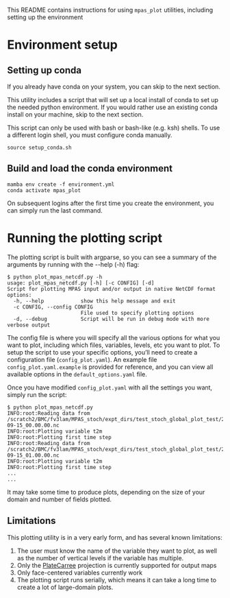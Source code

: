 This README contains instructions for using `mpas_plot` utilities, including setting up the environment

# Environment setup

## Setting up conda
If you already have conda on your system, you can skip to the next section.

This utility includes a script that will set up a local install of conda to set up the needed
python environment. If you would rather use an existing conda install on your machine, skip to the
next section.

This script can only be used with bash or bash-like (e.g. ksh) shells. To use a different login
shell, you must configure conda manually.

```
source setup_conda.sh
```

## Build and load the conda environment

```
mamba env create -f environment.yml
conda activate mpas_plot
```

On subsequent logins after the first time you create the environment, you can simply run the last
command.

# Running the plotting script

The plotting script is built with argparse, so you can see a summary of the arguments by running with the --help (-h) flag:

```
$ python plot_mpas_netcdf.py -h
usage: plot_mpas_netcdf.py [-h] [-c CONFIG] [-d]
Script for plotting MPAS input and/or output in native NetCDF format
options:
  -h, --help            show this help message and exit
  -c CONFIG, --config CONFIG
                        File used to specify plotting options
  -d, --debug           Script will be run in debug mode with more verbose output
```

The config file is where you will specify all the various options for what you want to plot, including which files, variables, levels, etc you want to plot. To setup the script to use your specific options, you’ll need to create a configuration file (`config_plot.yaml`). An example file `config_plot.yaml.example` is provided for reference, and you can view all available options in the `default_options.yaml` file.

Once you have modified `config_plot.yaml` with all the settings you want, simply run the script:

```
$ python plot_mpas_netcdf.py
INFO:root:Reading data from /scratch2/BMC/fv3lam/MPAS_stoch/expt_dirs/test_stoch_global_plot_test/2023091500/forecast/history.2023-09-15_00.00.00.nc
INFO:root:Plotting variable t2m
INFO:root:Plotting first time step
INFO:root:Reading data from /scratch2/BMC/fv3lam/MPAS_stoch/expt_dirs/test_stoch_global_plot_test/2023091500/forecast/history.2023-09-15_01.00.00.nc
INFO:root:Plotting variable t2m
INFO:root:Plotting first time step
...
...
```

It may take some time to produce plots, depending on the size of your domain and number of fields plotted.

## Limitations

This plotting utility is in a very early form, and has several known limitations:

1. The user must know the name of the variable they want to plot, as well as the number of vertical levels if the variable has multiple.
2. Only the [PlateCarree](https://scitools.org.uk/cartopy/docs/latest/reference/projections.html#platecarree) projection is currently supported for output maps
3. Only face-centered variables currently work
4. The plotting script runs serially, which means it can take a long time to create a lot of large-domain plots.


